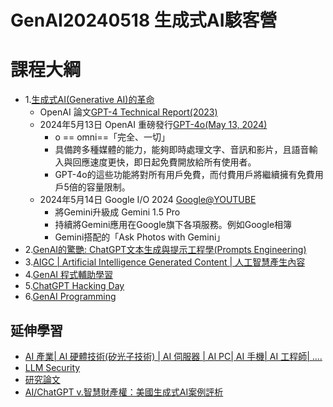 # GenAI20240518 生成式AI駭客營

# 課程大綱
- 1.[生成式AI(Generative AI)的革命](Generative_AI.md)
  - OpenAI 論文[GPT-4 Technical Report(2023)](https://arxiv.org/abs/2303.08774)
  - 2024年5月13日 OpenAI 重磅發行[GPT-4o(May 13, 2024)](GPT-4o.md)
    - o == o​​​mni==「完全、一切」
    - 具備跨多種媒體的能力，能夠即時處理文字、音訊和影片，且語音輸入與回應速度更快，即日起免費開放給所有使用者。
    - GPT-4o的這些功能將對所有用戶免費，而付費用戶將繼續擁有免費用戶5倍的容量限制。 
  - 2024年5月14日 Google I/O 2024 [Google@YOUTUBE](https://www.youtube.com/@Google)
    - 將Gemini升級成 Gemini 1.5 Pro
    - 持續將Gemini應用在Google旗下各項服務。例如Google相簿
    - Gemini搭配的「Ask Photos with Gemini」 
- 2.[GenAI的驚艷: ChatGPT文本生成與提示工程學(Prompts Engineering)](ChatGPT.md)
- 3.[AIGC | Artificial Intelligence Generated Content | 人工智慧產生內容 ](/AIGC) 
- 4.[GenAI 程式輔助學習](GenAI_Python.md)
- 5.[ChatGPT Hacking Day](ChatGPT4SEC.md)
- 6.[GenAI Programming](GenAIPrograming.md)



## 延伸學習
- [AI 產業| AI 硬體技術(矽光子技術) | AI 伺服器 | AI PC| AI 手機| AI 工程師| ....](AI_Market.md)
- [LLM Security](LLM_Sec.md)
- [研究論文](Research.md)
- [AI/ChatGPT v.智慧財產權：美國生成式AI案例評析](https://www.books.com.tw/products/0010977697?sloc=main)
